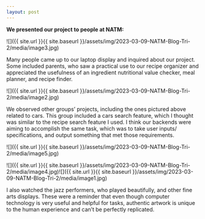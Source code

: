 ```yaml
---
layout: post
---
```

**We presented our project to people at NATM:**

![]({{ site.url }}{{ site.baseurl }}/assets/img/2023-03-09-NATM-Blog-Tri-2/media/image3.jpg)

Many people came up to our laptop display and inquired about our project. Some included parents, who saw a practical use to our recipe organizer and appreciated the usefulness of an ingredient nutritional value checker, meal planner, and recipe finder.

![]({{ site.url }}{{ site.baseurl }}/assets/img/2023-03-09-NATM-Blog-Tri-2/media/image2.jpg)

We observed other groups’ projects, including the ones pictured above related to cars. This group included a cars search feature, which I thought was similar to the recipe search feature I used. I think our backends were aiming to accomplish the same task, which was to take user inputs/ specifications, and output something that met those requirements.

![]({{ site.url }}{{ site.baseurl }}/assets/img/2023-03-09-NATM-Blog-Tri-2/media/image5.jpg)

![]({{ site.url }}{{ site.baseurl }}/assets/img/2023-03-09-NATM-Blog-Tri-2/media/image4.jpg)![]({{ site.url }}{{ site.baseurl }}/assets/img/2023-03-09-NATM-Blog-Tri-2/media/image1.jpg)

I also watched the jazz performers, who played beautifully, and other fine arts displays. These were a reminder that even though computer technology is very useful and helpful for tasks, authentic artwork is unique to the human experience and can’t be perfectly replicated.
